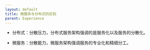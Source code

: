```yaml
---
layout: default
title: 微服务与分布式的区别
parent: Experience
---
```


- 分布式：分散压力，分布式服务架构强调的是服务化以及服务的分散化。

- 微服务：分散能力，微服务架构强调服务的专业化和精细分工。
